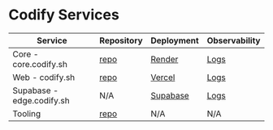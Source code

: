 # Codify Services

| Service  | Repository | Deployment | Observability
| -------- | ---------- | ----------- | -----------
| Core - core.codify.sh     | [repo](https://github.com/codify-sh/core) | [Render](https://dashboard.render.com/web/srv-ctfl5hl2ng1s738koivg/events) | [Logs](https://dashboard.render.com/web/srv-ctfl5hl2ng1s738koivg/logs)
| Web - codify.sh | [repo](https://github.com/codify-sh/web) | [Vercel](https://vercel.com/codify-sh/web/deployments) | [Logs](https://console.baselime.io/codify-sh/vercel-codify-sh/default/home?requests={%22filters%22:%22[]%22,%22from%22:%221734297458004%22,%22to%22:%221734301058004%22}&view=requests)
| Supabase - edge.codify.sh | N/A | [Supabase](https://supabase.com/dashboard/project/ufebcvbnfoopvrssncfv) | [Logs](https://supabase.com/dashboard/project/ufebcvbnfoopvrssncfv/logs/explorer)
| Tooling | [repo](https://github.com/codify-sh/tooling) | N/A | N/A |

